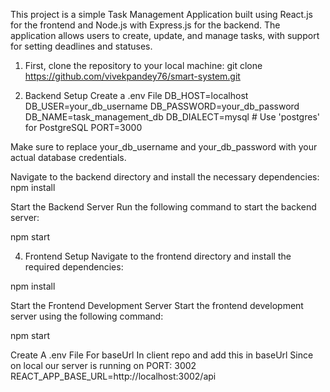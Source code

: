 This project is a simple Task Management Application built using React.js for the frontend and Node.js with Express.js for the backend. The application allows users to create, update, and manage tasks, with support for setting deadlines and statuses.

1) First, clone the repository to your local machine:
git clone https://github.com/vivekpandey76/smart-system.git

2. Backend Setup
Create a .env File
DB_HOST=localhost
DB_USER=your_db_username
DB_PASSWORD=your_db_password
DB_NAME=task_management_db
DB_DIALECT=mysql   # Use 'postgres' for PostgreSQL
PORT=3000

Make sure to replace your_db_username and your_db_password with your actual database credentials.

Navigate to the backend directory and install the necessary dependencies:
npm install

Start the Backend Server
Run the following command to start the backend server:

npm start

4. Frontend Setup
Navigate to the frontend directory and install the required dependencies:

npm install

Start the Frontend Development Server
Start the frontend development server using the following command:

npm start

Create A .env File For baseUrl In client repo and add this in baseUrl Since on local our server is running on PORT: 3002
REACT_APP_BASE_URL=http://localhost:3002/api


